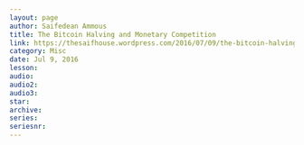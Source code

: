 ```yaml
---
layout: page
author: Saifedean Ammous
title: The Bitcoin Halving and Monetary Competition
link: https://thesaifhouse.wordpress.com/2016/07/09/the-bitcoin-halving-and-monetary-competition/
category: Misc
date: Jul 9, 2016
lesson: 
audio: 
audio2: 
audio3: 
star: 
archive: 
series: 
seriesnr: 
---
```

